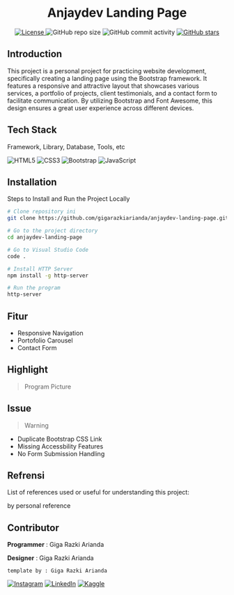<h1 align="center">Anjaydev Landing Page</h1>

<p align="center">
  <a href="LICENSE">
    <img alt="License" src="https://img.shields.io/badge/License-MIT-yellow.svg">
  </a>
  <img alt="GitHub repo size" src="https://img.shields.io/github/repo-size/gigarazkiarianda/anjaydev-landing-page">
  <img alt="GitHub commit activity" src="https://img.shields.io/github/commit-activity/m/gigarazkiarianda/anjaydev-landing-page">
  <a href="https://github.com/gigarazkiarianda/readme-template/stargazers">
    <img alt="GitHub stars" src="https://img.shields.io/github/stars/gigarazkiarianda/anjaydev-landing-page">
  </a>
</p>


## Introduction
This project is a personal project for practicing website development, specifically creating a landing page using the Bootstrap framework. It features a responsive and attractive layout that showcases various services, a portfolio of projects, client testimonials, and a contact form to facilitate communication. By utilizing Bootstrap and Font Awesome, this design ensures a great user experience across different devices.

## Tech Stack
Framework, Library, Database, Tools, etc


![HTML5](https://img.shields.io/badge/html5-%23E34F26.svg?style=for-the-badge&logo=html5&logoColor=white)
![CSS3](https://img.shields.io/badge/css3-%231572B6.svg?style=for-the-badge&logo=css3&logoColor=white)
![Bootstrap](https://img.shields.io/badge/bootstrap-%238511FA.svg?style=for-the-badge&logo=bootstrap&logoColor=white)
![JavaScript](https://img.shields.io/badge/javascript-%23323330.svg?style=for-the-badge&logo=javascript&logoColor=%23F7DF1E)

## Installation
Steps to Install and Run the Project Locally
```bash
# Clone repository ini
git clone https://github.com/gigarazkiarianda/anjaydev-landing-page.git

# Go to the project directory
cd anjaydev-landing-page

# Go to Visual Studio Code
code .

# Install HTTP Server
npm install -g http-server

# Run the program
http-server

```


## Fitur 
* Responsive Navigation
* Portofolio Carousel
* Contact Form 

## Highlight
> Program Picture

## Issue

>Warning
* Duplicate Bootstrap CSS Link
* Missing Accessbility Features
* No Form Submission Handling

## Refrensi
List of references used or useful for understanding this project:

by personal reference

## Contributor
   **Programmer** : Giga Razki Arianda
   
   **Designer** : Giga Razki Arianda

   
   `template by : Giga Razki Arianda`
   
[![Instagram](https://img.shields.io/badge/Instagram-%23E4405F.svg?logo=Instagram&logoColor=white)](https://www.instagram.com/gigarazkiarianda/) 
[![LinkedIn](https://img.shields.io/badge/LinkedIn-%230077B5.svg?logo=linkedin&logoColor=white)](https://www.linkedin.com/in/gigarazkiarianda/)
[![Kaggle](https://img.shields.io/badge/Kaggle-035a7d?style=for-the-badge&logo=kaggle&logoColor=white)](https://www.kaggle.com/gigarazki)
